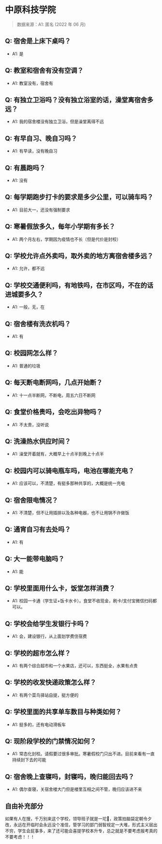 # 中原科技学院

> 数据来源：A1: 匿名 (2022 年 06 月)

## Q: 宿舍是上床下桌吗？

- A1: 是

## Q: 教室和宿舍有没有空调？

- A1: 教室没有，宿舍有

## Q: 有独立卫浴吗？没有独立浴室的话，澡堂离宿舍多远？

- A1: 我的宿舍楼没有独立卫浴，但是澡堂离得不远

## Q: 有早自习、晚自习吗？

- A1: 有早读，没有晚自习

## Q: 有晨跑吗？

- A1: 没有

## Q: 每学期跑步打卡的要求是多少公里，可以骑车吗？

- A1: 目前大一，还没有强制要求

## Q: 寒暑假放多久，每年小学期有多长？

- A1: 两个月左右，学期因为疫情也不长（但是代价是封校）

## Q: 学校允许点外卖吗，取外卖的地方离宿舍楼多远？

- A1: 允许，都不远

## Q: 学校交通便利吗，有地铁吗，在市区吗，不在的话进城要多久？

- A1: 一般，无，在

## Q: 宿舍楼有洗衣机吗？

- A1: 有

## Q: 校园网怎么样？

- A1: 普通的垃圾

## Q: 每天断电断网吗，几点开始断？

- A1: 十一点半断网，不断电，周五六日不断网

## Q: 食堂价格贵吗，会吃出异物吗？

- A1: 不太贵，没听说

## Q: 洗澡热水供应时间？

- A1: 澡堂开着就有，大概早上十点半到晚上十点半

## Q: 校园内可以骑电瓶车吗，电池在哪能充电？

- A1: 应该可以，不清楚，有挺多那种共享的，大概是统一充电

## Q: 宿舍限电情况？

- A1: 不清楚，但不让用插排以及各种电器，也不让用锅不许做饭

## Q: 通宵自习有去处吗？

- A1: 有

## Q: 大一能带电脑吗？

- A1: 能

## Q: 学校里面用什么卡，饭堂怎样消费？

- A1: 校园一卡通（学生证+饭卡水卡）。食堂不收现金，刷卡/支付宝微信扫码都可以。

## Q: 学校会给学生发银行卡吗？

- A1: 会，建设银行，从上面划学费住宿费

## Q: 学校的超市怎么样？

- A1: 有两个综合超市和一个水果店，还可以，东西挺全，水果有点贵

## Q: 学校的收发快递政策怎么样？

- A1: 有两个菜鸟驿站自提，挺方便的

## Q: 学校里面的共享单车数目与种类如何？

- A1: 挺多的，还有电动滑板车

## Q: 现阶段学校的门禁情况如何？

- A1: 常态化封校。请假要过很多审批。寒暑假校门只出不进。目前来看有一直持续封下去的可能

## Q: 宿舍晚上查寝吗，封寝吗，晚归能回去吗？

- A1: 偶尔查寝，关宿舍楼大门但是楼里互相之间不管，晚归应该进不来

## 自由补充部分

如果有人在搜，千万别来这个学校，领导班子就是一坨💩，政策拍脑袋定朝令夕改，永远在开临时会永远没个准信，管学习的部门弱智规定一大堆，形式主义层出不穷，学生会屁事多，来了还可能会喜提学校本升专，总之就是不要考虑报考真的不要考虑！！！